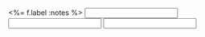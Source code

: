   <%= f.label :notes %>
  <input name="song[note_contents][]" id="song_notes_1">
  <input name="song[note_contents][]" id="song_notes_2">
  <input name="song[note_contents][]" id="song_notes_3">